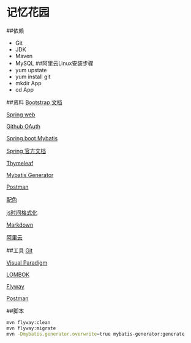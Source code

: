 记忆花园
==

##依赖
- Git
- JDK
- Maven
- MySQL
##阿里云Linux安装步骤
- yum upstate
- yum install git
- mkdir App
- cd App

##资料
[Bootstrap 文档](https://v3.bootcss.com/getting-started/)

[Spring web](https://spring.io/guides/gs/serving-web-content/)

[Github OAuth](https://docs.github.com/en/developers/apps/building-oauth-apps)

[Spring boot Mybatis](http://mybatis.org/spring-boot-starter/mybatis-spring-boot-autoconfigure/)

[Spring 官方文档](https://docs.spring.io/spring-boot/docs/2.0.0.RC1/reference/htmlsingle/)

[Thymeleaf](https://www.thymeleaf.org/doc/tutorials/3.0/usingthymeleaf.html)

[Mybatis Generator](https://mybatis.org/generator/)

[Postman](chrome-extension://coohjcphdfgbiolnekdpbcijmhambjff/index.html)

[配色](https://webgradients.com/)

[js时间格式化](http://momentjs.cn/)

[Markdown](http://editor.md.ipandao.com/)

[阿里云](https://homenew.console.aliyun.com/home/dashboard/securitycenter)

##工具
[Git](https://git-scm.com/download)

[Visual Paradigm](https://www.visual-paradigm.com)

[LOMBOK](https://projectlombok.org/)

[Flyway](https://flywaydb.org/)

[Postman](chrome-extension://coohjcphdfgbiolnekdpbcijmhambjff/index.html)

##脚本
```bash
mvn flyway:clean
mvn flyway:migrate
mvn -Dmybatis.generator.overwrite=true mybatis-generator:generate
```